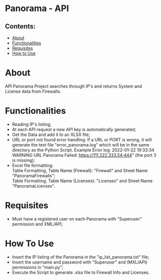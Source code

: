 # Panorama - API

## Contents:

<!--ts-->
   * [About](#about)
   * [Functionalities](#functionalities)
   * [Requisites](#requisites)
   * [How to Use](#how-to-use)
<!--te-->

About
============

API Panorama Project searches through IP's and returns System and License data from Firewalls.

Functionalities
============
- Reading IP's listing;
- At each API request a new API key is automatically generated;
- Get the Data and add it to an XLSX file;
- URL or port not found error handling:
If a URL or PORT is wrong, it will generate the text file "error_panorama.log" which will be in the same directory as the Python Script.
Example Error log: 2022-01-22 19:33:34 WARNING URL Panorama Failed: https://111.222.333.54:444" (the port 3 is missing);
- Excel file formatting:<br/>
Table Formatting, Table Name (Firewall): "Firewall" and Sheet Name "PanoramaFirewalls";<br/>
Table Formatting, Table Name (Licenses): "Licenses" and Sheet Name "PanoramaLicenses".

Requisites
============
- Must have a registered user on each Panorama with "Superuser" permission and XML/API;

How To Use
============
- Insert the IP listing of the Panorama in the "ip_list_panorama.txt" file;
- Insert the username and password with "Superuser" and (MXL/API) permissions in "main.py";
- Execute the Script to generate .xlsx file to Firewall Info and Licenses.







